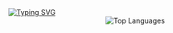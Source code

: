 <div align="left">
  <a href="https://git.io/typing-svg"><img src="https://readme-typing-svg.demolab.com?font=Fira+Code&pause=1000&color=13FF00&random=false&width=500&height=40&lines=Hey%2F+I'm+Jana." alt="Typing SVG" /></a>
  <div>
   <div align="center"> 
  <img src="https://github-readme-stats.vercel.app/api/top-langs/?username=jwnaina&layout=compact&theme=chartreuse-dark" alt="Top Languages">
   </div>
  </div>
  <br>
</div>
